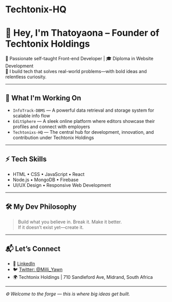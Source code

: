 # Techtonix-HQ

# 👋 Hey, I'm Thatoyaona – Founder of Techtonix Holdings

🧠 Passionate self-taught Front-end Developer | 🎓 Diploma in Website Development  
🚀 I build tech that solves real-world problems—with bold ideas and relentless curiosity.

---

## 🔨 What I'm Working On

- `InfoTrack-DBMS` — A powerful data retrieval and storage system for scalable info flow  
- `EditSphere` — A sleek online platform where editors showcase their profiles and connect with employers  
- `Techtonixs-HQ` — The central hub for development, innovation, and contribution under Techtonix Holdings

---

## ⚡ Tech Skills

- HTML • CSS • JavaScript • React  
- Node.js • MongoDB • Firebase  
- UI/UX Design • Responsive Web Development

---

## 🛠 My Dev Philosophy

> Build what you believe in. Break it. Make it better.  
> If it doesn’t exist yet—create it.

---

## 📬 Let’s Connect

- 🔗 [LinkedIn](https://linkedin.com/in/thatoyaona-lekabe-tech)
- 🐦 [Twitter: @Milli_Yawn](https://twitter.com/Milli_Yawn)
- 🌍 Techtonix Holdings | 710 Sandleford Ave, Midrand, South Africa

---

_⚙️ Welcome to the forge — this is where big ideas get built._
